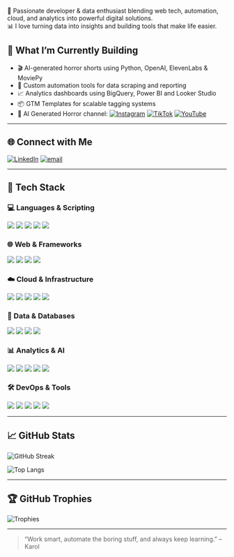 🚀 Passionate developer & data enthusiast blending web tech, automation, cloud, and analytics into powerful digital solutions.  
📊 I love turning data into insights and building tools that make life easier.

## 🧠 What I’m Currently Building

- 🎬 AI-generated horror shorts using Python, OpenAI, ElevenLabs & MoviePy  
- 🧰 Custom automation tools for data scraping and reporting  
- 📈 Analytics dashboards using BigQuery, Power BI and Looker Studio  
- 📦 GTM Templates for scalable tagging systems  
- 👻 AI Generated Horror channel: [![Instagram](https://img.shields.io/badge/Instagram-%23E4405F.svg?logo=Instagram&logoColor=white)](https://instagram.com/StrachZTemnoty) [![TikTok](https://img.shields.io/badge/TikTok-%23000000.svg?logo=TikTok&logoColor=white)](https://tiktok.com/@StrachZTemnoty) [![YouTube](https://img.shields.io/badge/YouTube-%23FF0000.svg?logo=YouTube&logoColor=white)](https://youtube.com/@StrachZTemnoty)

---

## 🌐 Connect with Me

[![LinkedIn](https://img.shields.io/badge/LinkedIn-%230077B5.svg?logo=linkedin&logoColor=white)](https://linkedin.com/in/karol-bolgar)
[![email](https://img.shields.io/badge/Email-D14836?logo=gmail&logoColor=white)](mailto:karol.bolgar@proton.me)

---

## 🧠 Tech Stack

### 💻 Languages & Scripting
<div align="left">
  <img src="https://img.shields.io/badge/html5-%23E34F26.svg?style=for-the-badge&logo=html5&logoColor=white" />
  <img src="https://img.shields.io/badge/javascript-%23323330.svg?style=for-the-badge&logo=javascript&logoColor=%23F7DF1E" />
  <img src="https://img.shields.io/badge/php-%23777BB4.svg?style=for-the-badge&logo=php&logoColor=white" />
  <img src="https://img.shields.io/badge/python-3670A0?style=for-the-badge&logo=python&logoColor=ffdd54" />
  <img src="https://img.shields.io/badge/bash_script-%23121011.svg?style=for-the-badge&logo=gnu-bash&logoColor=white" />
</div>

### 🌐 Web & Frameworks
<div align="left">
  <img src="https://img.shields.io/badge/node.js-6DA55F?style=for-the-badge&logo=node.js&logoColor=white" />
  <img src="https://img.shields.io/badge/flask-%23000.svg?style=for-the-badge&logo=flask&logoColor=white" />
  <img src="https://img.shields.io/badge/jquery-%230769AD.svg?style=for-the-badge&logo=jquery&logoColor=white" />
  <img src="https://img.shields.io/badge/WordPress-%23117AC9.svg?style=for-the-badge&logo=WordPress&logoColor=white" />
</div>

### ☁️ Cloud & Infrastructure
<div align="left">
  <img src="https://img.shields.io/badge/AWS-%23FF9900.svg?style=for-the-badge&logo=amazon-aws&logoColor=white" />
  <img src="https://img.shields.io/badge/GoogleCloud-%234285F4.svg?style=for-the-badge&logo=google-cloud&logoColor=white" />
  <img src="https://img.shields.io/badge/firebase-%23039BE5.svg?style=for-the-badge&logo=firebase" />
  <img src="https://img.shields.io/badge/docker-%230db7ed.svg?style=for-the-badge&logo=docker&logoColor=white" />
  <img src="https://img.shields.io/badge/-Raspberry_Pi-C51A4A?style=for-the-badge&logo=Raspberry-Pi" />
</div>

### 🧬 Data & Databases
<div align="left">
  <img src="https://img.shields.io/badge/mysql-4479A1.svg?style=for-the-badge&logo=mysql&logoColor=white" />
  <img src="https://img.shields.io/badge/bigquery-4285F4?style=for-the-badge&logo=googlecloud&logoColor=white" />
  <img src="https://img.shields.io/badge/snowflake-%2329B5E8.svg?style=for-the-badge&logo=snowflake&logoColor=white" />
  <img src="https://img.shields.io/badge/cassandra-%231287B1.svg?style=for-the-badge&logo=apache-cassandra&logoColor=white" />
</div>

### 📊 Analytics & AI
<div align="left">
  <img src="https://img.shields.io/badge/pandas-%23150458.svg?style=for-the-badge&logo=pandas&logoColor=white" />
  <img src="https://img.shields.io/badge/numpy-%23013243.svg?style=for-the-badge&logo=numpy&logoColor=white" />
  <img src="https://img.shields.io/badge/TensorFlow-%23FF6F00.svg?style=for-the-badge&logo=TensorFlow&logoColor=white" />
  <img src="https://img.shields.io/badge/opencv-%23white.svg?style=for-the-badge&logo=opencv&logoColor=white" />
  <img src="https://img.shields.io/badge/power_bi-F2C811?style=for-the-badge&logo=powerbi&logoColor=black" />
</div>

### 🛠️ DevOps & Tools
<div align="left">
  <img src="https://img.shields.io/badge/github-%23121011.svg?style=for-the-badge&logo=github&logoColor=white" />
  <img src="https://img.shields.io/badge/Postman-FF6C37?style=for-the-badge&logo=postman&logoColor=white" />
  <img src="https://img.shields.io/badge/JWT-black?style=for-the-badge&logo=JSON%20web%20tokens" />
  <img src="https://img.shields.io/badge/apache-%23D42029.svg?style=for-the-badge&logo=apache&logoColor=white" />
  <img src="https://img.shields.io/badge/nginx-%23009639.svg?style=for-the-badge&logo=nginx&logoColor=white" />
</div>

---

## 📈 GitHub Stats

![GitHub Streak](https://nirzak-streak-stats.vercel.app/?user=karlogb&theme=tokyonight&hide_border=false)  

![Top Langs](https://github-readme-stats.vercel.app/api/top-langs/?username=karlogb&theme=tokyonight&hide_border=false&layout=compact&langs_count=10)

---

## 🏆 GitHub Trophies

![Trophies](https://github-profile-trophy.vercel.app/?username=karlogb&theme=tokyonight&no-frame=false&no-bg=true&margin-w=8)

---

> “Work smart, automate the boring stuff, and always keep learning.” – Karol
